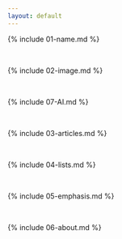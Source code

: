 ```yaml
---
layout: default
---
```


{% include 01-name.md %}

<br>

{% include 02-image.md %}

<br>

{% include 07-AI.md %}

<br>

{% include 03-articles.md %}

<br>

{% include 04-lists.md %}

<br>

{% include 05-emphasis.md %}

<br>

{% include 06-about.md %}
